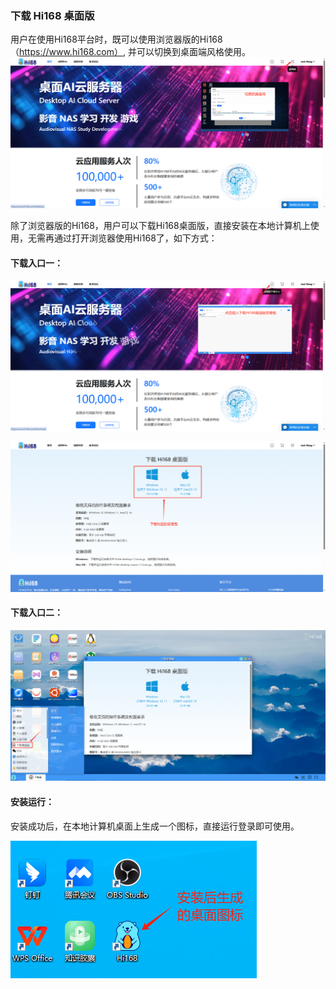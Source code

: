 ### 下载 Hi168 桌面版
用户在使用Hi168平台时，既可以使用浏览器版的Hi168（https://www.hi168.com）, 并可以切换到桌面端风格使用。
![alt text](../help_picture/appendix02.png)

除了浏览器版的Hi168，用户可以下载Hi168桌面版，直接安装在本地计算机上使用，无需再通过打开浏览器使用Hi168了，如下方式：
#### 下载入口一：
![alt text](../help_picture/appendix03.png)

![alt text](../help_picture/appendix04.png)

#### 下载入口二：
![alt text](../help_picture/appendix05.png)

#### 安装运行：
安装成功后，在本地计算机桌面上生成一个图标，直接运行登录即可使用。

![alt text](../help_picture/appendix06.png)
